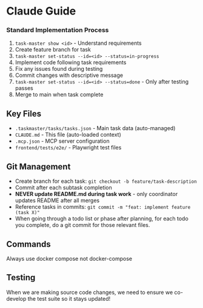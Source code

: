 # Claude Guide


### Standard Implementation Process

1. `task-master show <id>` - Understand requirements
2. Create feature branch for task
3. `task-master set-status --id=<id> --status=in-progress`
4. Implement code following task requirements
5. Fix any issues found during testing
6. Commit changes with descriptive message
7. `task-master set-status --id=<id> --status=done` - Only after testing passes
8. Merge to main when task complete

## Key Files

- `.taskmaster/tasks/tasks.json` - Main task data (auto-managed)
- `CLAUDE.md` - This file (auto-loaded context)
- `.mcp.json` - MCP server configuration
- `frontend/tests/e2e/` - Playwright test files

## Git Management

- Create branch for each task: `git checkout -b feature/task-description`
- Commit after each subtask completion
- **NEVER update README.md during task work** - only coordinator updates README after all merges
- Reference tasks in commits: `git commit -m "feat: implement feature (task X)"`
- When going through a todo list or phase after planning, for each todo you complete, do a git commit for those relevant files.

## Commands
Always use docker compose not docker-compose

## Testing
When we are making source code changes, we need to ensure we co-develop the test suite so it stays updated!
